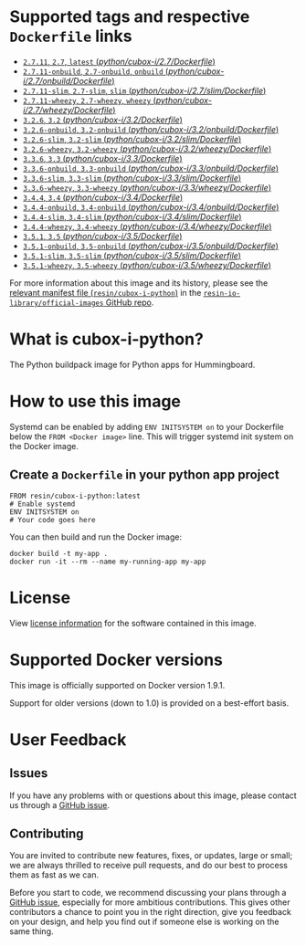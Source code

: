 # Supported tags and respective `Dockerfile` links

-	[`2.7.11`, `2.7`, `latest` (*python/cubox-i/2.7/Dockerfile*)](https://github.com/resin-io-library/base-images/blob/22e06093d343189f1d7c0b1c6904528638a99640/python/cubox-i/2.7/Dockerfile)
-	[`2.7.11-onbuild`, `2.7-onbuild`, `onbuild` (*python/cubox-i/2.7/onbuild/Dockerfile*)](https://github.com/resin-io-library/base-images/blob/c6ec6680c3d256c02e773bf29e7d907e132c542a/python/cubox-i/2.7/onbuild/Dockerfile)
-	[`2.7.11-slim`, `2.7-slim`, `slim` (*python/cubox-i/2.7/slim/Dockerfile*)](https://github.com/resin-io-library/base-images/blob/22e06093d343189f1d7c0b1c6904528638a99640/python/cubox-i/2.7/slim/Dockerfile)
-	[`2.7.11-wheezy`, `2.7-wheezy`, `wheezy` (*python/cubox-i/2.7/wheezy/Dockerfile*)](https://github.com/resin-io-library/base-images/blob/22e06093d343189f1d7c0b1c6904528638a99640/python/cubox-i/2.7/wheezy/Dockerfile)
-	[`3.2.6`, `3.2` (*python/cubox-i/3.2/Dockerfile*)](https://github.com/resin-io-library/base-images/blob/c6ec6680c3d256c02e773bf29e7d907e132c542a/python/cubox-i/3.2/Dockerfile)
-	[`3.2.6-onbuild`, `3.2-onbuild` (*python/cubox-i/3.2/onbuild/Dockerfile*)](https://github.com/resin-io-library/base-images/blob/a61f20f2fd715789d89f0c262b74cb63934b84c9/python/cubox-i/3.2/onbuild/Dockerfile)
-	[`3.2.6-slim`, `3.2-slim` (*python/cubox-i/3.2/slim/Dockerfile*)](https://github.com/resin-io-library/base-images/blob/c6ec6680c3d256c02e773bf29e7d907e132c542a/python/cubox-i/3.2/slim/Dockerfile)
-	[`3.2.6-wheezy`, `3.2-wheezy` (*python/cubox-i/3.2/wheezy/Dockerfile*)](https://github.com/resin-io-library/base-images/blob/c6ec6680c3d256c02e773bf29e7d907e132c542a/python/cubox-i/3.2/wheezy/Dockerfile)
-	[`3.3.6`, `3.3` (*python/cubox-i/3.3/Dockerfile*)](https://github.com/resin-io-library/base-images/blob/c6ec6680c3d256c02e773bf29e7d907e132c542a/python/cubox-i/3.3/Dockerfile)
-	[`3.3.6-onbuild`, `3.3-onbuild` (*python/cubox-i/3.3/onbuild/Dockerfile*)](https://github.com/resin-io-library/base-images/blob/a61f20f2fd715789d89f0c262b74cb63934b84c9/python/cubox-i/3.3/onbuild/Dockerfile)
-	[`3.3.6-slim`, `3.3-slim` (*python/cubox-i/3.3/slim/Dockerfile*)](https://github.com/resin-io-library/base-images/blob/c6ec6680c3d256c02e773bf29e7d907e132c542a/python/cubox-i/3.3/slim/Dockerfile)
-	[`3.3.6-wheezy`, `3.3-wheezy` (*python/cubox-i/3.3/wheezy/Dockerfile*)](https://github.com/resin-io-library/base-images/blob/c6ec6680c3d256c02e773bf29e7d907e132c542a/python/cubox-i/3.3/wheezy/Dockerfile)
-	[`3.4.4`, `3.4` (*python/cubox-i/3.4/Dockerfile*)](https://github.com/resin-io-library/base-images/blob/c6ec6680c3d256c02e773bf29e7d907e132c542a/python/cubox-i/3.4/Dockerfile)
-	[`3.4.4-onbuild`, `3.4-onbuild` (*python/cubox-i/3.4/onbuild/Dockerfile*)](https://github.com/resin-io-library/base-images/blob/c6ec6680c3d256c02e773bf29e7d907e132c542a/python/cubox-i/3.4/onbuild/Dockerfile)
-	[`3.4.4-slim`, `3.4-slim` (*python/cubox-i/3.4/slim/Dockerfile*)](https://github.com/resin-io-library/base-images/blob/c6ec6680c3d256c02e773bf29e7d907e132c542a/python/cubox-i/3.4/slim/Dockerfile)
-	[`3.4.4-wheezy`, `3.4-wheezy` (*python/cubox-i/3.4/wheezy/Dockerfile*)](https://github.com/resin-io-library/base-images/blob/c6ec6680c3d256c02e773bf29e7d907e132c542a/python/cubox-i/3.4/wheezy/Dockerfile)
-	[`3.5.1`, `3.5` (*python/cubox-i/3.5/Dockerfile*)](https://github.com/resin-io-library/base-images/blob/c6ec6680c3d256c02e773bf29e7d907e132c542a/python/cubox-i/3.5/Dockerfile)
-	[`3.5.1-onbuild`, `3.5-onbuild` (*python/cubox-i/3.5/onbuild/Dockerfile*)](https://github.com/resin-io-library/base-images/blob/c6ec6680c3d256c02e773bf29e7d907e132c542a/python/cubox-i/3.5/onbuild/Dockerfile)
-	[`3.5.1-slim`, `3.5-slim` (*python/cubox-i/3.5/slim/Dockerfile*)](https://github.com/resin-io-library/base-images/blob/c6ec6680c3d256c02e773bf29e7d907e132c542a/python/cubox-i/3.5/slim/Dockerfile)
-	[`3.5.1-wheezy`, `3.5-wheezy` (*python/cubox-i/3.5/wheezy/Dockerfile*)](https://github.com/resin-io-library/base-images/blob/c6ec6680c3d256c02e773bf29e7d907e132c542a/python/cubox-i/3.5/wheezy/Dockerfile)

For more information about this image and its history, please see the [relevant manifest file (`resin/cubox-i-python`)](https://github.com/resin-io-library/official-images/blob/master/library/cubox-i-python) in the [`resin-io-library/official-images` GitHub repo](https://github.com/resin-io-library/official-images).

# What is cubox-i-python?

The Python buildpack image for Python apps for Hummingboard.

# How to use this image

Systemd can be enabled by adding `ENV INITSYSTEM on` to your Dockerfile below the `FROM <Docker image>` line. This will trigger systemd init system on the Docker image.

## Create a `Dockerfile` in your python app project

	FROM resin/cubox-i-python:latest
	# Enable systemd
	ENV INITSYSTEM on
	# Your code goes here

You can then build and run the Docker image:

	docker build -t my-app .
	docker run -it --rm --name my-running-app my-app

# License

View [license information](https://docs.python.org/2/license.html) for the software contained in this image.

# Supported Docker versions

This image is officially supported on Docker version 1.9.1.

Support for older versions (down to 1.0) is provided on a best-effort basis.

# User Feedback

## Issues

If you have any problems with or questions about this image, please contact us through a [GitHub issue](https://github.com/resin-io-library/base-images/issues).

## Contributing

You are invited to contribute new features, fixes, or updates, large or small; we are always thrilled to receive pull requests, and do our best to process them as fast as we can.

Before you start to code, we recommend discussing your plans through a [GitHub issue](https://github.com/resin-io-library/base-images/issues), especially for more ambitious contributions. This gives other contributors a chance to point you in the right direction, give you feedback on your design, and help you find out if someone else is working on the same thing.
